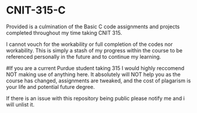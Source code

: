 # CNIT-315-C
Provided is a culmination of the Basic C code assignments and projects completed throughout my time taking CNIT 315.

I cannot vouch for the workability or full completion of the codes nor workability. 
This is simply a stash of my progress within the course to be referenced personally in the future and to continue my learning. 

#If you are a current Purdue student taking 315 I would highly reccomend NOT making use of anything here. It absolutely will NOT help you as the course has changed, assignments are tweaked, and the cost of plagarism is your life and potential future degree. 

If there is an issue with this repository being public please notify me and i will unlist it. 

